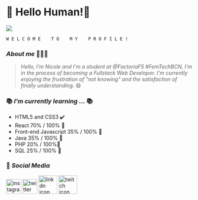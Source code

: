 # 👋 Hello Human!👾


![](https://i.imgur.com/zGz6Djz.gif)

    W E L C O M E    T O    M Y    P R O F I L E !   
### *About me* 👩🏻‍💻
> *Hello, I'm Nicole and I'm a student at @FactoriaF5 #FemTechBCN, I'm in the process of becoming a Fullstack Web Developer. I'm currently enjoying the frustration of "not knowing" and the satisfaction of finally understanding.* 😄

### 📚 *I’m currently learning ...* 📚
-  HTML5 and CSS3 ✔️
- React 70% / 100% 📝
- Front-end Javascript 35% / 100% 📝️ 
- Java 35% / 100% 📝️
- PHP 20% / 100%📝
- SQL 25% / 100% 📝

### 📱 *Social Media*
<a href="https://instagram.com/maviem13" target="_blank"> <img src="https://i.imgur.com/srDXF9b.png"
alt="instagram icn" height="40" width="40"/></a>
<a href="https://twitter.com/MarvieNicole2/" target="_blank"><img src="https://i.imgur.com/ImIuJoi.png"
alt="twitter icn" height="40" width="40"/></a>
<a href="https://www.linkedin.com/in/marvie-nicole-uy-281b65171/"  target="_blank"><img src="https://i.imgur.com/bPt2pH3.png"
alt="linkdn icon" height="50" width="50"/></a>
<a href="https://www.twitch.tv/mabi_sama"  target="_blank"> <img src="https://i.imgur.com/gBUbxTM.png"
alt="twitch icon" height="50" width="50"/></a>

     

